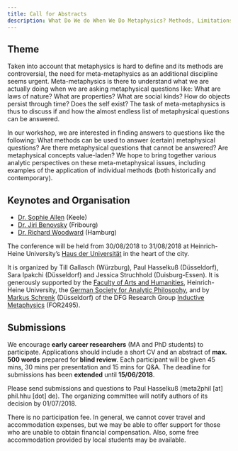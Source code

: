 ```yaml
---
title: Call for Abstracts
description: What Do We do When We Do Metaphysics? Methods, Limitations, and Consequences. 30th – 31st August 2018, Heinrich Heine University Düsseldorf, Germany.
---
```


## Theme

Taken into account that metaphysics is hard to define and its methods are controversial, the need for meta-metaphysics as an additional discipline seems urgent. Meta-metaphysics is there to understand what we are actually doing when we are asking metaphysical questions like: What are laws of nature? What are properties? What are social kinds? How do objects persist through time? Does the self exist? The task of meta-metaphysics is thus to discuss if and how the almost endless list of metaphysical questions can be answered.

In our workshop, we are interested in finding answers to questions like the following: What methods can be used to answer (certain) metaphysical questions? Are there metaphysical questions that cannot be answered? Are metaphysical concepts value-laden? We hope to bring together various analytic perspectives on these meta-metaphysical issues, including examples of the application of individual methods (both historically and contemporary).

## Keynotes and Organisation

- [Dr. Sophie Allen](https://www.keele.ac.uk/spire/staff/sophieallen/) (Keele)
- [Dr. Jiri Benovsky](http://www.jiribenovsky.org/) (Fribourg)
- [Dr. Richard Woodward](https://carvingnature.net/woodward/) (Hamburg)

The conference will be held from 30/08/2018 to 31/08/2018 at Heinrich-Heine University’s [Haus der Universität](http://www.hdu.hhu.de/en.html) in the heart of the city.

It is organized by Till Gallasch (Würzburg), Paul Hasselkuß (Düsseldorf), Sara Ipakchi (Düsseldorf) and Jessica Struchhold (Duisburg-Essen). It is generously supported by the [Faculty of Arts and Humanities](http://www.philo.hhu.de/en.html), Heinrich-Heine University, the [German Society for Analytic Philosophy](https://www.gap-im-netz.de/en/), and by [Markus Schrenk](https://www.philosophie.hhu.de/en/staff/philosophy-iii-metaphysics-and-philosophy-of-language/markus-schrenk) (Düsseldorf) of the DFG Research Group [Inductive Metaphysics](https://indmet.weebly.com/) (FOR2495).

## Submissions

We encourage **early career researchers** (MA and PhD students) to participate. Applications should include a short CV and an abstract of **max. 500 words** prepared for **blind review**. Each participant will be given 45 mins, 30 mins per presentation and 15 mins for Q&A. The deadline for submissions has been **extended** until **15/06/2018**.

Please send submissions and questions to Paul Hasselkuß (meta2phil [at] phil.hhu [dot] de). The organizing committee will notify authors of its decision by 01/07/2018.

There is no participation fee. In general, we cannot cover travel and accommodation expenses, but we may be able to offer support for those who are unable to obtain financial compensation. Also, some free accommodation provided by local students may be available.